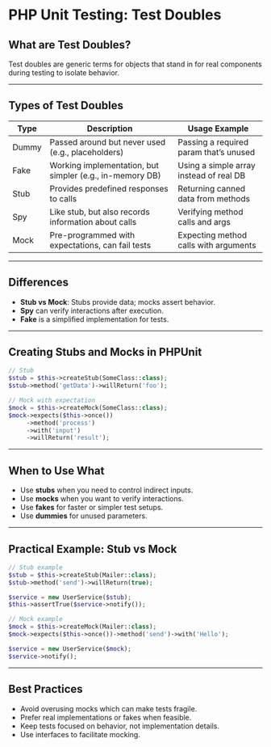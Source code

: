 # PHP Unit Testing: Test Doubles

## What are Test Doubles?

Test doubles are generic terms for objects that stand in for real components during testing to isolate behavior.

------

## Types of Test Doubles

| Type  | Description                                              | Usage Example                           |
| ----- | -------------------------------------------------------- | --------------------------------------- |
| Dummy | Passed around but never used (e.g., placeholders)        | Passing a required param that’s unused  |
| Fake  | Working implementation, but simpler (e.g., in-memory DB) | Using a simple array instead of real DB |
| Stub  | Provides predefined responses to calls                   | Returning canned data from methods      |
| Spy   | Like stub, but also records information about calls      | Verifying method calls and args         |
| Mock  | Pre-programmed with expectations, can fail tests         | Expecting method calls with arguments   |

------

## Differences

- **Stub vs Mock**: Stubs provide data; mocks assert behavior.
- **Spy** can verify interactions after execution.
- **Fake** is a simplified implementation for tests.

------

## Creating Stubs and Mocks in PHPUnit

```php
// Stub
$stub = $this->createStub(SomeClass::class);
$stub->method('getData')->willReturn('foo');

// Mock with expectation
$mock = $this->createMock(SomeClass::class);
$mock->expects($this->once())
     ->method('process')
     ->with('input')
     ->willReturn('result');
```

------

## When to Use What

- Use **stubs** when you need to control indirect inputs.
- Use **mocks** when you want to verify interactions.
- Use **fakes** for faster or simpler test setups.
- Use **dummies** for unused parameters.

------

## Practical Example: Stub vs Mock

```php
// Stub example
$stub = $this->createStub(Mailer::class);
$stub->method('send')->willReturn(true);

$service = new UserService($stub);
$this->assertTrue($service->notify());

// Mock example
$mock = $this->createMock(Mailer::class);
$mock->expects($this->once())->method('send')->with('Hello');

$service = new UserService($mock);
$service->notify();
```

------

## Best Practices

- Avoid overusing mocks which can make tests fragile.
- Prefer real implementations or fakes when feasible.
- Keep tests focused on behavior, not implementation details.
- Use interfaces to facilitate mocking.

